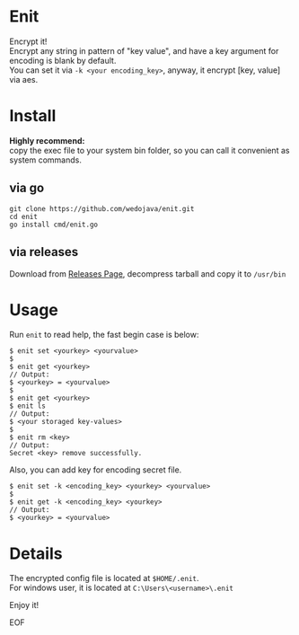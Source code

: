 # Enit

Encrypt it!  
Encrypt any string in pattern of "key value", and have a key argument for encoding is blank by default.  
You can set it via `-k <your encoding_key>`, anyway, it encrypt [key, value] via aes.  

# Install

**Highly recommend:**  
copy the exec file to your system bin folder, so you can call it convenient as system commands.  

## via go
```
git clone https://github.com/wedojava/enit.git
cd enit
go install cmd/enit.go
```
## via releases
Download from [Releases Page](https://github.com/wedojava/enit/releases), 
decompress tarball and copy it to `/usr/bin`

# Usage

Run `enit` to read help, the fast begin case is below:
```
$ enit set <yourkey> <yourvalue>
$
$ enit get <yourkey>
// Output:
$ <yourkey> = <yourvalue>
$
$ enit get <yourkey>
$ enit ls
// Output:
$ <your storaged key-values>
$
$ enit rm <key>
// Output:
Secret <key> remove successfully.
```
Also, you can add key for encoding secret file.  
```
$ enit set -k <encoding_key> <yourkey> <yourvalue>
$
$ enit get -k <encoding_key> <yourkey>
// Output:
$ <yourkey> = <yourvalue>
```

# Details
The encrypted config file is located at `$HOME/.enit`.  
For windows user, it is located at `C:\Users\<username>\.enit`

Enjoy it!  

EOF
